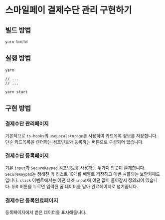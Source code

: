 # 스마일페이 결제수단 관리 구현하기

## 빌드 방법

```text
yarn build
```

## 실행 방법

```text
yarn

// ...
// ...

yarn start
```

## 구현 방법

### 결제수단 관리페이지

기본적으로 `ts-hooks`의 `useLocalstorage`를 사용하여 카드목록 정보를 저장합니다.
단순 카드목록을 렌더하는 컴포넌트와 등록하는 버튼으로 구성되어 있습니다.

### 결제수단 등록페이지

기본 `input`과 `SecureKeypad` 컴포넌트를 사용하는 두가지 인풋이 존재합니다.
`SecureKeypad`는 정해진 키 리스트 10개를 배열로 저장하고 매번 셔플되는 보안키패드 입니다. `click` 이벤트에서는 어떤 타겟 `input`에 어떤 값이 들어갈지 정의되어 있습니다.
`등록` 버튼을 누르면 입력한 폼 데이터를 담아 완료페이지로 넘겨줍니다.

### 결제수단 등록완료페이지

등록페이지에서 받은 데이터를 표시해줍니다.
